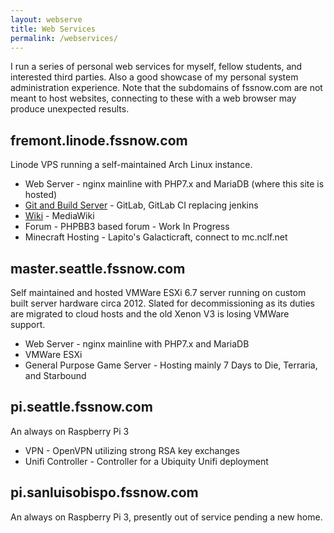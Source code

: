 ```yaml
---
layout: webserve
title: Web Services
permalink: /webservices/
---
```


I run a series of personal web services for myself, fellow students, and
interested third parties.  Also a good showcase of my personal system administration
experience.  Note that the subdomains of fssnow.com are not meant to host websites,
connecting to these with a web browser may produce unexpected results.

## fremont.linode.fssnow.com

Linode VPS running a self-maintained Arch Linux instance.

* Web Server - nginx mainline with PHP7.x and MariaDB (where this site is hosted)
* [Git and Build Server](https://git.nclf.net) - GitLab, GitLab CI replacing jenkins
* [Wiki](https://wiki.nclf.net) - MediaWiki
* Forum - PHPBB3 based forum - Work In Progress
* Minecraft Hosting - Lapito's Galacticraft, connect to mc.nclf.net

## master.seattle.fssnow.com

Self maintained and hosted VMWare ESXi 6.7 server running on custom 
built server hardware circa 2012.  Slated for decommissioning as its
duties are migrated to cloud hosts and the old Xenon V3 is losing
VMWare support.

* Web Server - nginx mainline with PHP7.x and MariaDB
* VMWare ESXi
* General Purpose Game Server - Hosting mainly 7 Days to Die, Terraria, and Starbound

## pi.seattle.fssnow.com

An always on Raspberry Pi 3

* VPN - OpenVPN utilizing strong RSA key exchanges
* Unifi Controller - Controller for a Ubiquity Unifi deployment

## pi.sanluisobispo.fssnow.com

An always on Raspberry Pi 3, presently out of service pending a new home.
